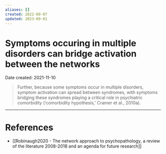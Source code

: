 ```yaml
---
aliases: []
created: 2022-09-07
updated: 2023-09-01
---
```


# Symptoms occuring in multiple disorders can bridge activation between the networks
Date created: 2021-11-10

> Further, because some symptoms occur in multiple disorders, symptom activation can spread between syndromes, with symptoms bridging these syndromes playing a critical role in psychiatric comorbidity (‘comorbidity hypothesis,’ Cramer et al., 2010a).

---
# References
* [[Robinaugh2020 - The network approach to psychopathology, a review of the literature 2008-2018 and an agenda for future research]]